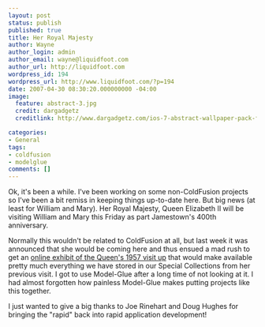 ```yaml
---
layout: post
status: publish
published: true
title: Her Royal Majesty
author: Wayne
author_login: admin
author_email: wayne@liquidfoot.com
author_url: http://liquidfoot.com
wordpress_id: 194
wordpress_url: http://www.liquidfoot.com/?p=194
date: 2007-04-30 08:30:20.000000000 -04:00
image:
  feature: abstract-3.jpg
  credit: dargadgetz
  creditlink: http://www.dargadgetz.com/ios-7-abstract-wallpaper-pack-for-iphone-5-and-ipod-touch-retina/

categories:
- General
tags:
- coldfusion
- modelglue
comments: []
---
```


Ok, it's been a while. I've been working on some non-ColdFusion projects so I've been a bit remiss in keeping things up-to-date here. But big news (at least for William and Mary). Her Royal Majesty, Queen Elizabeth II will be visiting William and Mary this Friday as part Jamestown's 400th anniversary.

Normally this wouldn't be related to ColdFusion at all, but last week it was announced that she would be coming here and thus ensued a mad rush to get an <a href="http://swem.wm.edu/exhibits/queen/">online exhibit of the Queen's 1957 visit up</a> that would make available pretty much everything we have stored in our Special Collections from her previous visit. I got to use Model-Glue after a long time of not looking at it. I had almost forgotten how painless Model-Glue makes putting projects like this together.

I just wanted to give a big thanks to Joe Rinehart and Doug Hughes for bringing the "rapid" back into rapid application development!
